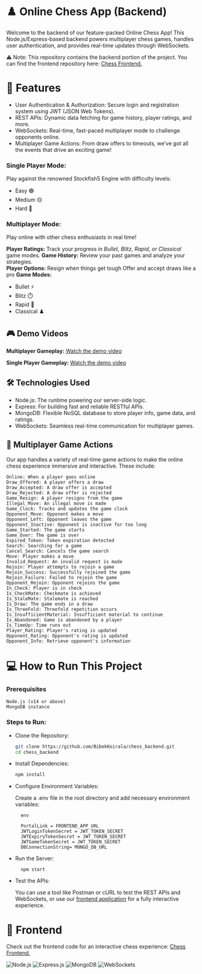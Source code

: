 # ♟️ Online Chess App (Backend)

Welcome to the backend of our feature-packed Online Chess App! This Node.js/Express-based backend powers multiplayer chess games, handles user authentication, and provides real-time updates through WebSockets.

⚠️ Note: This repository contains the backend portion of the project. You can find the frontend repository here: [Chess Frontend.](https://github.com/BibekKoirala/chess_ui)

# 🚀 Features

* User Authentication & Authorization: Secure login and registration system using JWT (JSON Web Tokens).
* REST APIs: Dynamic data fetching for game history, player ratings, and more.
* WebSockets: Real-time, fast-paced multiplayer mode to challenge opponents online.
* Multiplayer Game Actions: From draw offers to timeouts, we’ve got all the events that drive an exciting game!

### Single Player Mode: 

Play against the renowned Stockfish5 Engine with difficulty levels:
*   Easy 🟢
*   Medium 🟡
*   Hard 🔴
    
### Multiplayer Mode: 

Play online with other chess enthusiasts in real time!

**Player Ratings:** Track your progress in _Bullet, Blitz, Rapid, or Classical_ game modes.
**Game History:** Review your past games and analyze your strategies.    
**Player Options:**
Resign when things get tough
Offer and accept draws like a pro
**Game Modes:**
* Bullet ⚡
* Blitz ⏱️
* Rapid 🚀
* Classical ♟️

## 🎮 Demo Videos

**Multiplayer Gameplay:** [Watch the demo video](https://drive.google.com/file/d/1qyOlG0a16RFQ_g_f0R1OW_PMpmsYxwiB/view?usp=sharing)

**Single Player Gameplay:** [Watch the demo video](https://drive.google.com/file/d/1GjrDIbY7MXg6tQU2z_-5gCy7jss9akGG/view?usp=sharing)

## 🛠️ Technologies Used

* Node.js: The runtime powering our server-side logic.
* Express: For building fast and reliable RESTful APIs.
* MongoDB: Flexible NoSQL database to store player info, game data, and ratings.
* WebSockets: Seamless real-time communication for multiplayer games.

## 🔄 Multiplayer Game Actions

Our app handles a variety of real-time game actions to make the online chess experience immersive and interactive. These include:

    Online: When a player goes online
    Draw_Offered: A player offers a draw
    Draw_Accepted: A draw offer is accepted
    Draw_Rejected: A draw offer is rejected
    Game_Resign: A player resigns from the game
    Illegal_Move: An illegal move is made
    Game_Clock: Tracks and updates the game clock
    Opponent_Move: Opponent makes a move
    Opponent_Left: Opponent leaves the game
    Opponent_Inactive: Opponent is inactive for too long
    Game_Started: The game starts
    Game_Over: The game is over
    Expired_Token: Token expiration detected
    Search: Searching for a game
    Cancel_Search: Cancels the game search
    Move: Player makes a move
    Invalid_Request: An invalid request is made
    Rejoin: Player attempts to rejoin a game
    Rejoin_Success: Successfully rejoined the game
    Rejoin_Failure: Failed to rejoin the game
    Opponent_Rejoin: Opponent rejoins the game
    In_Check: Player is in check
    Is_CheckMate: Checkmate is achieved
    Is_StaleMate: Stalemate is reached
    Is_Draw: The game ends in a draw
    Is_ThreeFold: Threefold repetition occurs
    Is_InsufficientMaterial: Insufficient material to continue
    Is_Abandoned: Game is abandoned by a player
    Is_TimeUp: Time runs out
    Player_Rating: Player's rating is updated
    Opponent_Rating: Opponent's rating is updated
    Opponent_Info: Retrieve opponent's information

# 💻 How to Run This Project

### **Prerequisites**

    Node.js (v14 or above)
    MongoDB instance

### **Steps to Run:**

* Clone the Repository:
    ```bash
    git clone https://github.com/BibekKoirala/chess_backend.git
    cd chess_backend
* Install Dependencies:
    ```bash
    npm install

* Configure Environment Variables:

    Create a .env file in the root directory and add necessary environment variables:

        env

        PortalLink = FRONTEND_APP_URL
        JWTLoginTokenSecret = JWT_TOKEN_SECRET
        JWTExpiryTokenSecret = JWT_TOKEN_SECRET
        JWTGameTokenSecret = JWT_TOKEN_SECRET
        DBConnectionString= MONGO_DB_URL


* Run the Server:
    
        npm start

* Test the APIs:

    You can use a tool like Postman or cURL to test the REST APIs and WebSockets, or use our [frontend application](https://github.com/BibekKoirala/chess_ui) for a fully interactive experience.

# 📁 Frontend

Check out the frontend code for an interactive chess experience: [Chess Frontend.](https://github.com/BibekKoirala/chess_ui)

![Node.js](https://img.shields.io/badge/Node.js-8CC84B?style=for-the-badge&logo=nodedotjs&logoColor=white)
![Express.js](https://img.shields.io/badge/Express.js-000000?style=for-the-badge&logo=express&logoColor=white)
![MongoDB](https://img.shields.io/badge/MongoDB-47A248?style=for-the-badge&logo=mongodb&logoColor=white)
![WebSockets](https://img.shields.io/badge/WebSockets-4FC3F7?style=for-the-badge&logo=websocket&logoColor=white)